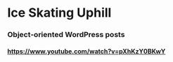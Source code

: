 # Ice Skating Uphill

### Object-oriented WordPress posts

#### https://www.youtube.com/watch?v=pXhKzY0BKwY